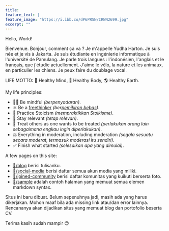 ```yaml
---
title:
feature_text: |
feature_image: "https://i.ibb.co/dP6PRSN/IRWN2699.jpg"
excerpt: ""
---
```


Hello, World!

Bienvenue. Bonjour, comment ça va ? Je m'appelle Yudha Harton. Je suis née et je vis à Jakarta. Je suis étudiante en ingénierie informatique à l'université de Pamulang. Je parle trois langues : l'indonésien, l'anglais et le français, que j'étudie actuellement. J'aime le vélo, la nature et les animaux, en particulier les chiens. Je peux faire du doublage vocal.

LIFE MOTTO: 🧠 Healthy Mind, 💪 Healthy Body, 🌎 Healthy Earth.

My life principles:
- 🧘‍♂️ Be mindful _(berpenyadaran)_.
- ⚛️ Be a [freethinker](https://en.wikipedia.org/wiki/Freethought) _(ber[pemikiran bebas](https://id.wikipedia.org/wiki/Pemikiran_bebas))_.
- 🗿 Practice Stoicism _(mempraktikkan Stoikisme)_.
- 🔗 Stay relevant _(tetap relevan)_.
- 🤝 Treat others as one wants to be treated _(perlakukan orang lain sebagaimana engkau ingin diperlakukan)_.
- ⚖️ Everything in moderation, including moderation _(segala sesuatu secara moderat, termasuk moderasi itu sendiri)_.
- ✅ Finish what started _(selesaikan apa yang dimulai)_.

A few pages on this site:
- [📝/blog](/blog) berisi tulisanku.
- [📲/social-media](/social-media) berisi daftar semua akun media yang miliki.
- [🙌/joined-community](/joined-community) berisi daftar komunitas yang kuikuti berserta foto.
- [📄/sample](/sample) adalah contoh halaman yang memuat semua elemen markdown syntax.

Situs ini baru dibuat. Belum sepenuhnya jadi, masih ada yang harus dikerjakan. Mohon maaf bila ada missing link atau/dan error lainnya. Rencananya akan dijadikan situs yang memuat blog dan portofolio beserta CV.

Terima kasih sudah mampir 😊
